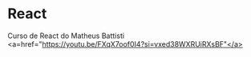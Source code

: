 # React
Curso de React do Matheus Battisti <a=href="https://youtu.be/FXqX7oof0I4?si=vxed38WXRUiRXsBF"</a>
